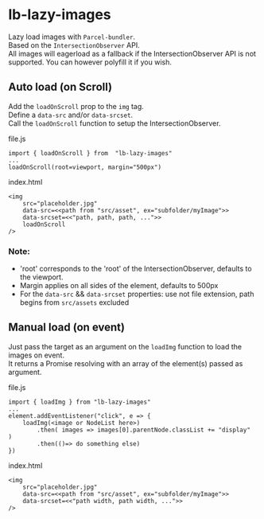 # lb-lazy-images

Lazy load images with `Parcel-bundler`.  
Based on the `IntersectionObserver` API.  
All images will eagerload as a fallback if the IntersectionObserver API is not supported. You can however polyfill it if you wish.  

## Auto load (on Scroll)

Add the `loadOnScroll` prop to the `img` tag.  
Define a `data-src` and/or `data-srcset`.  
Call the `loadOnScroll` function to setup the IntersectionObserver.  

file.js
```
import { loadOnScroll } from  "lb-lazy-images"
...
loadOnScroll(root=viewport, margin="500px")
```

index.html
```
<img 
	src="placeholder.jpg" 
	data-src=<<path from "src/asset", ex="subfolder/myImage">> 
	data-srcset=<<"path, path, path, ...">>
	loadOnScroll
/>
```

### Note: 
- 'root' corresponds to the 'root' of the IntersectionObserver, defaults to the viewport.
- Margin applies on all sides of the element, defaults to 500px
- For the `data-src` && `data-srcset` properties: use not file extension, path begins from `src/assets` excluded

## Manual load (on event)

Just pass the target as an argument on the `loadImg` function to load the images on event.  
It returns a Promise resolving with an array of the element(s) passed as argument.

file.js
```
import { loadImg } from "lb-lazy-images"
...
element.addEventListener("click", e => {
	loadImg(<image or NodeList here>)
		.then( images => images[0].parentNode.classList += "display"  )
		.then(()=> do something else)
})
```

index.html
```
<img 
	src="placeholder.jpg" 
	data-src=<<path from "src/asset", ex="subfolder/myImage">> 
	data-srcset=<<"path width, path width, ...">>
/>
```

